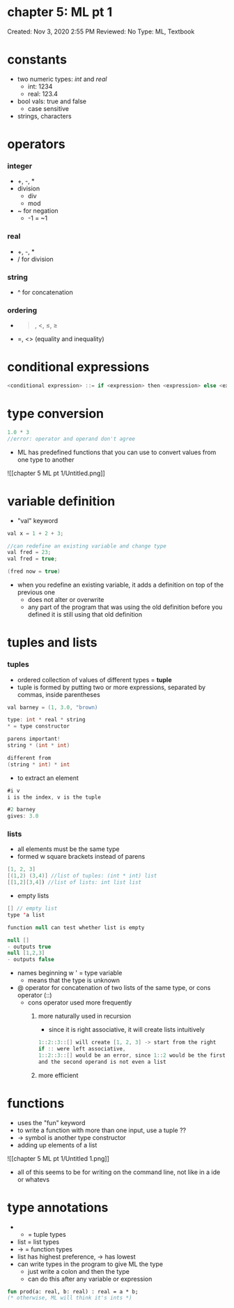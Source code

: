 # chapter 5: ML pt 1

Created: Nov 3, 2020 2:55 PM
Reviewed: No
Type: ML, Textbook

# constants

- two numeric types: *int* and *real*
    - int: 1234
    - real: 123.4
- bool vals: true and false
    - case sensitive
- strings, characters

# operators

### integer

- +, -, *
- division
    - div
    - mod
- ~ for negation
    - -1 = ~1

### real

- +, -, *
- / for division

### string

- ^ for concatenation

### ordering

- >, <, ≤, ≥
- =, <> (equality and inequality)

# conditional expressions

```java
<conditional expression> ::= if <expression> then <expression> else <expression>
```

# type conversion

```java
1.0 * 3 
//error: operator and operand don't agree
```

- ML has predefined functions that you can use to convert values from one type to another

![[chapter 5 ML pt 1/Untitled.png]]

# variable definition

- "val" keyword

```java
val x = 1 + 2 + 3;

//can redefine an existing variable and change type
val fred = 23;
val fred = true;

(fred now = true)
```

- when you redefine an existing variable, it adds a definition on top of the previous one
    - does not alter or overwrite
    - any part of the program that was using the old definition before you defined it is still using that old definition

# tuples and lists

### tuples

- ordered collection of values of different types = **tuple**
- tuple is formed by putting two or more expressions, separated by commas, inside parentheses

```java
val barney = (1, 3.0, "brown)

type: int * real * string
* = type constructor

parens important!
string * (int * int) 

different from 
(string * int) * int
```

- to extract an element

```java
#i v
i is the index, v is the tuple

#2 barney 
gives: 3.0
```

### lists

- all elements must be the same type
- formed w square brackets instead of parens

```java
[1, 2, 3]
[(1,2) (3,4)] //list of tuples: (int * int) list
[[1,2][3,4]) //list of lists: int list list
```

- empty lists

```java
[] // empty list
type 'a list

function null can test whether list is empty 

null []
- outputs true
null [1,2,3]
- outputs false
```

- names beginning w ' = type variable
    - means that the type is unknown
- @ operator for concatenation of two lists of the same type, or cons operator (::)
    - cons operator used more frequently
        1. more naturally used in recursion
            - since it is right associative, it will create lists intuitively

            ```java
            1::2::3::[] will create [1, 2, 3] -> start from the right 
            if :: were left associative, 
            1::2::3::[] would be an error, since 1::2 would be the first operation
            and the second operand is not even a list
            ```

        2. more efficient

# functions

- uses the "fun" keyword
- to write a function with more than one input, use a tuple ??
- → symbol is another type constructor
- adding up elements of a list

![[chapter 5 ML pt 1/Untitled 1.png]]

- all of this seems to be for writing on the command line, not like in a ide or whatevs

# type annotations

- * = tuple types
- list = list types
- → = function types
- list has highest preference, → has lowest
- can write types in the program to give ML the type
    - just write a colon and then the type
    - can do this after any variable or expression

```ocaml
fun prod(a: real, b: real) : real = a * b;
(* otherwise, ML will think it's ints *)
```